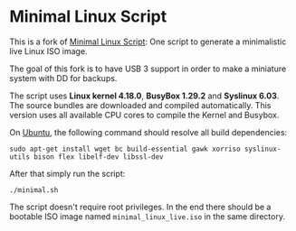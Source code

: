 # Minimal Linux Script

This is a fork of [Minimal Linux Script](https://github.com/ivandavidov/minimal-linux-script): One script to generate a minimalistic live Linux ISO image.

The goal of this fork is to have USB 3 support in order to make a miniature system with DD for backups.

The script uses **Linux kernel 4.18.0**, **BusyBox 1.29.2** and **Syslinux 6.03**. The source bundles are downloaded and compiled automatically.
This version uses all available CPU cores to compile the Kernel and Busybox.

On [Ubuntu](http://ubuntu.com), the following command should resolve all build dependencies:

    sudo apt-get install wget bc build-essential gawk xorriso syslinux-utils bison flex libelf-dev libssl-dev

After that simply run the script:

    ./minimal.sh

The script doesn't require root privileges. In the end there should be a bootable ISO image named `minimal_linux_live.iso` in the same directory.
